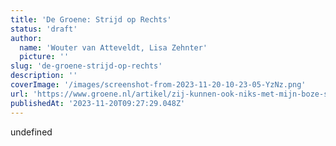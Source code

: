 ```yaml
---
title: 'De Groene: Strijd op Rechts'
status: 'draft'
author:
  name: 'Wouter van Atteveldt, Lisa Zehnter'
  picture: ''
slug: 'de-groene-strijd-op-rechts'
description: ''
coverImage: '/images/screenshot-from-2023-11-20-10-23-05-YzNz.png'
url: 'https://www.groene.nl/artikel/zij-kunnen-ook-niks-met-mijn-boze-stem'
publishedAt: '2023-11-20T09:27:29.048Z'
---
```


undefined